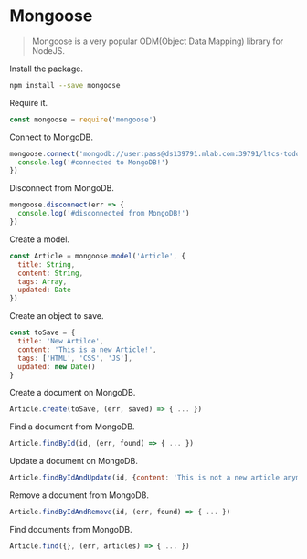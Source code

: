 # Mongoose

> Mongoose is a very popular ODM\(Object Data Mapping\) library for NodeJS.

Install the package.

```bash
npm install --save mongoose
```

Require it.

```js
const mongoose = require('mongoose')
```

Connect to MongoDB.

```js
mongoose.connect('mongodb://user:pass@ds139791.mlab.com:39791/ltcs-todo', err => {
  console.log('#connected to MongoDB!')
})
```

Disconnect from MongoDB.

```js
mongoose.disconnect(err => {
  console.log('#disconnected from MongoDB!')
})
```

Create a model.

```js
const Article = mongoose.model('Article', {
  title: String,
  content: String,
  tags: Array,
  updated: Date
})
```

Create an object to save.

```js
const toSave = {
  title: 'New Artilce',
  content: 'This is a new Article!',
  tags: ['HTML', 'CSS', 'JS'],
  updated: new Date()
}
```

Create a document on MongoDB.

```js
Article.create(toSave, (err, saved) => { ... })
```

Find a document from MongoDB.

```js
Article.findById(id, (err, found) => { ... })
```

Update a document on MongoDB.

```js
Article.findByIdAndUpdate(id, {content: 'This is not a new article anymore!'}, (err, found) => { ... })
```

Remove a document from MongoDB.

```js
Article.findByIdAndRemove(id, (err, found) => { ... })
```

Find documents from MongoDB.

```js
Article.find({}, (err, articles) => { ... })
```



